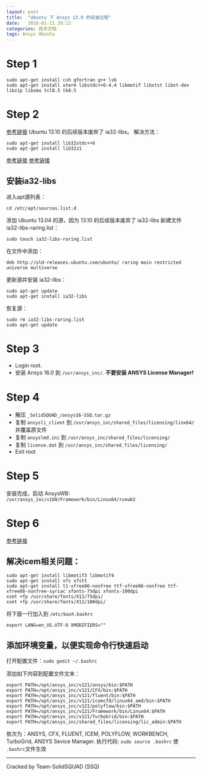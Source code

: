 ```yaml
---
layout: post
title:  "Ubuntu 下 Ansys 13.0 的安装过程"
date:   2016-01-11 20:12
categories: 技术文档
tags: Ansys Ubuntu
---
```


# Step 1
```shell
sudo apt-get install csh gfortran g++ lsb
sudo apt-get install xterm libstdc++6-4.4 libmotif libxtst libxt-dev libzip libxmu tcl8.5 tk8.5 
```

# Step 2
[参考链接](http://www.mobibrw.com/?p=639)
Ubuntu 13.10 的后续版本废弃了 ia32-libs。
解决方法：
```shell
sudo apt-get install lib32stdc++6
sudo apt-get install lib32z1
```

[参考链接](http://iwantyoutoloveme26.blog.163.com/blog/static/1976854520122209725109)
[参考链接](http://blog.csdn.net/maojun1986/article/details/38670047)

## 安装ia32-libs
进入apt源列表：
```
cd /etc/apt/sources.list.d
```
添加 Ubuntu 13.04 的源，因为 13.10 的后续版本废弃了 ia32-libs
新建文件 ia32-libs-raring.list：
```
sudo touch ia32-libs-raring.list
```
在文件中添加：
```
deb http://old-releases.ubuntu.com/ubuntu/ raring main restricted universe multiverse
```
更新源并安装 ia32-libs：
```shell
sudo apt-get update
sudo apt-get install ia32-libs
```
恢复源：
```shell
sudo rm ia32-libs-raring.list
sudo apt-get update
```

# Step 3
- Login root.
- 安装 Ansys 16.0 到 `/usr/ansys_inc/`. **不要安装 ANSYS License Manager!**

# Step 4
- 解压 `_SolidSQUAD_/ansys16-SSQ.tar.gz`
- 复制 `ansysli_client` 到 `/usr/ansys_inc/shared_files/licensing/linx64/` 并覆盖原文件
- 复制 `ansyslmd.ini` 到 `/usr/ansys_inc/shared_files/licensing/`
- 复制 `license.dat` 到 `/usr/ansys_inc/shared_files/licensing/`
- Exit root

# Step 5
安装完成，启动 AnsysWB: `/usr/ansys_inc/v160/Framework/bin/Linux64/runwb2`

# Step 6
[参考链接](http://www.cfd-online.com/Forums/ansys-meshing/89147-error-when-starting-icem-cfd-ubuntu.html)

## 解决icem相关问题：
```shell
sudo apt-get install libmotif3 libmotif4
sudo apt-get install xfs xfstt
sudo apt-get install t1-xfree86-nonfree ttf-xfree86-nonfree ttf-xfree86-nonfree-syriac xfonts-75dpi xfonts-100dpi
xset +fp /usr/share/fonts/X11/75dpi/
xset +fp /usr/share/fonts/X11/100dpi/
```
将下面一行加入到 `/etc/bash.bashrc`
```
export LANG=en_US.UTF-8 XMODIFIERS=""
```

## 添加环境变量，以便实现命令行快速启动
打开配置文件：`sudo gedit ~/.bashrc`

添加如下内容到配置文件文末：
```shell
export PATH=/opt/ansys_inc/v121/ansys/bin:$PATH
export PATH=/opt/ansys_inc/v121/CFX/bin:$PATH
export PATH=/opt/ansys_inc/v121/fluent/bin:$PATH
export PATH=/opt/ansys_inc/v121/icemcfd/linux64_amd/bin:$PATH
export PATH=/opt/ansys_inc/v121/polyflow/bin:$PATH
export PATH=/opt/ansys_inc/v121/Framework/bin/Linux64:$PATH
export PATH=/opt/ansys_inc/v121/TurboGrid/bin:$PATH
export PATH=/opt/ansys_inc/shared_files/licensing/lic_admin:$PATH
```
依次为：ANSYS, CFX, FLUENT, ICEM, POLYFLOW, WORKBENCH, TurboGrid, ANSYS Sevice Manager.
执行代码: `sudo source .bashrc` 使 `.bashrc`文件生效
***
Cracked by Team-SolidSQUAD (SSQ)
